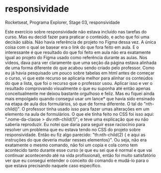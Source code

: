# responsividade
Rocketseat, Programa Explorer, Stage 03, responsividade

Este exercício sobre responsividade não estava incluído nas tarefas do curso. Mas eu decidi fazer para praticar o conteúdo, e acho que foi uma decisão sábia. Não havia referência de projeto no Figma dessa vez. A única coisa com o qual se basear era o link do que fora feito em aula. E o interessante é que resultado do que foi feito em aula não era exatamente igual ao projeto do Figma usado como referência durante as aulas. Nos vídeos, dava para ver claramente que uma seção da página estava alinhada de uma forma diferente do que acabou sendo criado pelo professor. Como eu já havia pesquisado um pouco sobre tabelas em html antes de começar o curso, vi que este recurso se aplicaria melhor para alinhar os conteúdos do que a lista, que foi o recurso que o professor usou. Aplicar isso e ver o resultado comprovando visualmente o que eu suponha até então apenas conceitualmente me deixou bastante orgulhoso e feliz. Mas eu fiquei ainda mais empolgado quando consegui usar um lance* que havia sido ensinado na etapa de aula dos formulários, só que de forma diferente. O tal do "nth-child()". O professor tinha usado isso para fazer umas alterações em um elemento na aula de formulários. O que ele tinha feito no CSS foi isso aqui: ".nome-da-classe > div:nth-child(1)"; e teve uma explicação que eu não saberia reproduzir. Eu notei que daria para seguir esse raciocínio para resolver um problema que eu estava tendo no CSS do projeto sobre responsividade. Então eu fiz algo parecido: "th:nth-child(2) { e aqui as instruções do que deveria mudar nesses elementos}". Ou seja, não era exatamente o mesmo comando, não foi um copia e cola como tem acontecido tanto durante esse curso (e que eu sei que é normal e que vai continuar acontecendo até na vida profissional), então foi muito satisfatório ver que eu consegui entender o conceito do comando e mudá-lo para o que estava precisando naquele caso específico.
